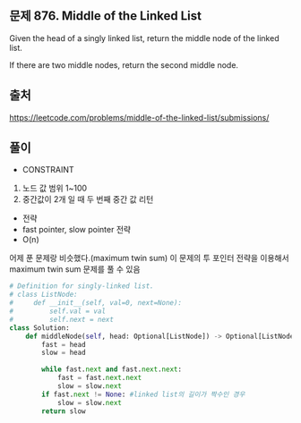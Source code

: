 ## 문제 876. Middle of the Linked List

Given the head of a singly linked list, return the middle node of the linked list.

If there are two middle nodes, return the second middle node.

## 출처
https://leetcode.com/problems/middle-of-the-linked-list/submissions/

## 풀이
- CONSTRAINT
 1. 노드 값 범위 1~100
 2. 중간값이 2개 일 때 두 번째 중간 값 리턴

- 전략
 - fast pointer, slow pointer 전략
 - O(n)

어제 푼 문제랑 비슷했다.(maximum twin sum)
이 문제의 투 포인터 전략을 이용해서 maximum twin sum 문제를 풀 수 있음
```python
# Definition for singly-linked list.
# class ListNode:
#     def __init__(self, val=0, next=None):
#         self.val = val
#         self.next = next
class Solution:
    def middleNode(self, head: Optional[ListNode]) -> Optional[ListNode]:
        fast = head
        slow = head
        
        while fast.next and fast.next.next: 
            fast = fast.next.next
            slow = slow.next
        if fast.next != None: #linked list의 길이가 짝수인 경우
            slow = slow.next
        return slow
 ```
